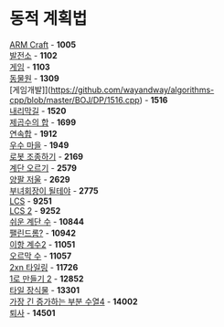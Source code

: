 # 동적 계획법
[ARM Craft](https://github.com/wayandway/algorithms-cpp/blob/master/BOJ/DP/1005.cpp) - **1005** <br>
[발전소](https://github.com/wayandway/algorithms-cpp/blob/master/BOJ/DP/1102.cpp) - **1102** <br>
[게임](https://github.com/wayandway/algorithms-cpp/blob/master/BOJ/DP/1103.cpp) - **1103** <br>
[동물원](https://github.com/wayandway/algorithms-cpp/blob/master/BOJ/DP/1309.cpp) - **1309** <br>
[게임개발]](https://github.com/wayandway/algorithms-cpp/blob/master/BOJ/DP/1516.cpp) - **1516** <br>
[내리막길](https://github.com/wayandway/algorithms-cpp/blob/master/BOJ/DP/1520.cpp) - **1520** <br>
[제곱수의 합](https://github.com/wayandway/algorithms-cpp/blob/master/BOJ/DP/1699.cpp) - **1699** <br>
[연속합](https://github.com/wayandway/algorithms-cpp/blob/master/BOJ/DP/1912.cpp) - **1912** <br>
[우수 마을](https://github.com/wayandway/algorithms-cpp/blob/master/BOJ/DP/1949.cpp) - **1949** <br>
[로봇 조종하기](https://github.com/wayandway/algorithms-cpp/blob/master/BOJ/DP/2169.cpp) - **2169** <br>
[계단 오르기](https://github.com/wayandway/algorithms-cpp/blob/master/BOJ/DP/2579.cpp) - **2579** <br>
[양팔 저울](https://github.com/wayandway/algorithms-cpp/blob/master/BOJ/DP/2629.cpp) - **2629** <br>
[부녀회장이 될테야](https://github.com/wayandway/algorithms-cpp/blob/master/BOJ/DP/2775.cpp) - **2775** <br>
[LCS](https://github.com/wayandway/algorithms-cpp/blob/master/BOJ/DP/9251.cpp) - **9251** <br>
[LCS 2](https://github.com/wayandway/algorithms-cpp/blob/master/BOJ/DP/9252.cpp) - **9252** <br>
[쉬운 계단 수](https://github.com/wayandway/algorithms-cpp/blob/master/BOJ/DP/10844.cpp) - **10844** <br>
[팰린드롬?](https://github.com/wayandway/algorithms-cpp/blob/master/BOJ/DP/10942.cpp) - **10942** <br>
[이항 계수2](https://github.com/wayandway/algorithms-cpp/blob/master/BOJ/DP/11051.cpp) - **11051** <br>
[오르막 수](https://github.com/wayandway/algorithms-cpp/blob/master/BOJ/DP/11057.cpp) - **11057** <br>
[2xn 타일링](https://github.com/wayandway/algorithms-cpp/blob/master/BOJ/DP/11726.cpp) - **11726** <br>
[1로 만들기 2](https://github.com/wayandway/algorithms-cpp/blob/master/BOJ/DP/12852.cpp) - **12852** <br>
[타일 장식물](https://github.com/wayandway/algorithms-cpp/blob/master/BOJ/DP/13301.cpp) - **13301** <br>
[가장 긴 증가하는 부분 수열4](https://github.com/wayandway/algorithms-cpp/blob/master/BOJ/DP/14002.cpp) - **14002** <br>
[퇴사](https://github.com/wayandway/algorithms-cpp/blob/master/BOJ/DP/14501.cpp) - **14501** <br>
